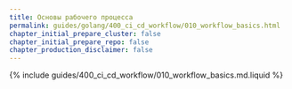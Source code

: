 ```yaml
---
title: Основы рабочего процесса
permalink: guides/golang/400_ci_cd_workflow/010_workflow_basics.html
chapter_initial_prepare_cluster: false
chapter_initial_prepare_repo: false
chapter_production_disclaimer: false
---
```


{% include guides/400_ci_cd_workflow/010_workflow_basics.md.liquid %}